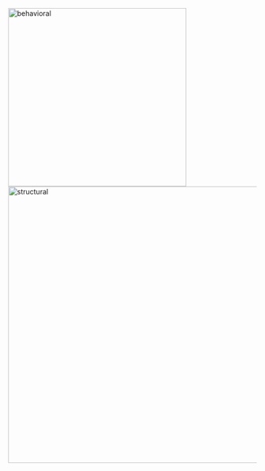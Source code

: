 <img width="361" alt="behavioral" src="https://user-images.githubusercontent.com/94223070/143253086-a46be513-c243-44a5-85b6-2576cb182218.png">
<img width="560" alt="structural" src="https://user-images.githubusercontent.com/94223070/143253105-e0ad0507-d8e5-46e9-bc7d-621f782b5e4c.png">
